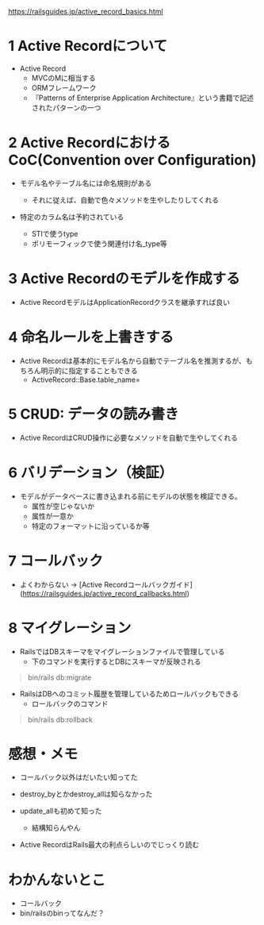 https://railsguides.jp/active_record_basics.html

# 1 Active Recordについて
- Active Record
  - MVCのMに相当する
  - ORMフレームワーク
  - 『Patterns of Enterprise Application Architecture』という書籍で記述されたパターンの一つ

# 2 Active RecordにおけるCoC(Convention over Configuration)
- モデル名やテーブル名には命名規則がある
  - それに従えば、自動で色々メソッドを生やしたりしてくれる

- 特定のカラム名は予約されている
  - STIで使うtype
  - ポリモーフィックで使う関連付け名_type等


# 3 Active Recordのモデルを作成する
- Active RecordモデルはApplicationRecordクラスを継承すれば良い

# 4 命名ルールを上書きする
- Active Recordは基本的にモデル名から自動でテーブル名を推測するが、もちろん明示的に指定することもできる
  - ActiveRecord::Base.table_name=

# 5 CRUD: データの読み書き
- Active RecordはCRUD操作に必要なメソッドを自動で生やしてくれる

# 6 バリデーション（検証）
- モデルがデータベースに書き込まれる前にモデルの状態を検証できる。
  - 属性が空じゃないか
  - 属性が一意か
  - 特定のフォーマットに沿っているか等

# 7 コールバック
- よくわからない
→ [Active Recordコールバックガイド[](https://railsguides.jp/active_record_callbacks.html)](https://railsguides.jp/active_record_callbacks.html)

# 8 マイグレーション
- RailsではDBスキーマをマイグレーションファイルで管理している
  - 下のコマンドを実行するとDBにスキーマが反映される
> bin/rails db:migrate


- RailsはDBへのコミット履歴を管理しているためロールバックもできる
  - ロールバックのコマンド
> bin/rails db:rollback

# 感想・メモ
- コールバック以外はだいたい知ってた
- destroy_byとかdestroy_allは知らなかった
- update_allも初めて知った
  - 結構知らんやん

- Active RecordはRails最大の利点らしいのでじっくり読む

# わかんないとこ
- コールバック
- bin/railsのbinってなんだ？